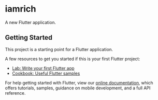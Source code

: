 # iamrich

A new Flutter application.

## Getting Started

This project is a starting point for a Flutter application.

A few resources to get you started if this is your first Flutter project:

- [Lab: Write your first Flutter app](https://flutter.dev/docs/get-started/codelab)
- [Cookbook: Useful Flutter samples](https://flutter.dev/docs/cookbook)

For help getting started with Flutter, view our
[online documentation](https://flutter.dev/docs), which offers tutorials,
samples, guidance on mobile development, and a full API reference.

<!-- 
"8778": {
      "max": 0,
      "title": "Breakfast",
      "type": "Checkbox",
      "order": 3,
      "selections": {
        "7888": {"price": 2, "title": "Medium Hashbrowns"},
        "8939": {"title": "Large Hashbrowns", "price": 3}
      }
    },
    "8779": {
      "max": 2,
      "min": 1,
      "title": "Lunch",
      "type": "Checkbox",
      "order": 1,
      "selections": {
        "7888": {"price": 2, "title": "Medium Eggs"},
        "8939": {"title": "Large Vegetables", "price": 3}
      }
    },
    "8378": {
      "max": 2,
      "min": 0,
      "title": "Dinner",
      "type": "Radio",
      "order": 2,
      "selections": {
        "7888": {"price": 2, "title": "Medium Ameers"},
        "8939": {"title": "Large Rayans", "price": 3}
      }
    },
    "8478": {
      "max": 2,
      "min": 0,
      "title": "Breakfast",
      "type": "Radio",
      "selections": {
        "7888": {"price": 2, "title": "Medium Sarmads"},
        "8939": {"title": "Large Jads", "price": 3}
      }
    } -->